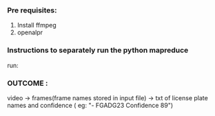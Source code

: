 ### Pre requisites:
1. Install ffmpeg
2. openalpr

### Instructions to separately run the python mapreduce
run: 


### OUTCOME :
video -> frames(frame names stored in input file) -> txt of license plate names and confidence ( eg: "- FGADG23 Confidence 89")
